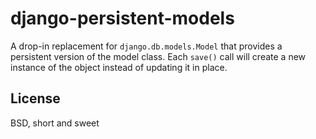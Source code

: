 django-persistent-models
========================

A drop-in replacement for `django.db.models.Model` that provides a persistent
version of the model class.  Each `save()` call will create a new instance of
the object instead of updating it in place.

License
-------

BSD, short and sweet
